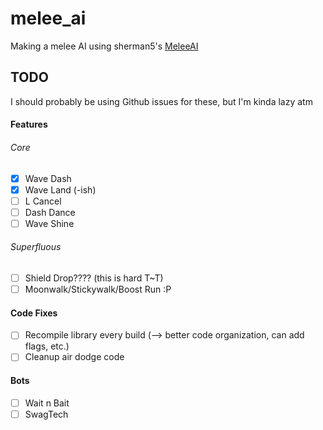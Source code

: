 # melee_ai

Making a melee AI using sherman5's [MeleeAI](https://github.com/sherman5/MeleeModdingLibrary)

## TODO

I should probably be using Github issues for these, but I'm kinda lazy atm

#### Features

###### Core
- [x] Wave Dash
- [x] Wave Land (-ish)
- [ ] L Cancel
- [ ] Dash Dance
- [ ] Wave Shine

###### Superfluous
- [ ] Shield Drop???? (this is hard T~T)
- [ ] Moonwalk/Stickywalk/Boost Run :P

#### Code Fixes

- [ ] Recompile library every build (--> better code organization, can add flags, etc.)
- [ ] Cleanup air dodge code

#### Bots

- [ ] Wait n Bait
- [ ] SwagTech
